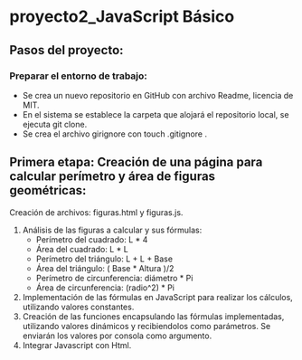 # proyecto2_JavaScript Básico

## Pasos del proyecto:

### Preparar el entorno de trabajo:
+ Se crea un nuevo repositorio en GitHub con archivo Readme, licencia de MIT.  
+ En el sistema se establece la carpeta que alojará el repositorio local, se ejecuta git clone.
+ Se crea el archivo girignore con touch .gitignore .

## Primera etapa: Creación de una página para calcular perímetro y área de figuras geométricas:
Creación de archivos: figuras.html y figuras.js.

1. Análisis de las figuras a calcular y sus fórmulas:
    + Perímetro del cuadrado: L * 4
    + Área del cuadrado: L * L
    + Perímetro del triángulo: L + L + Base
    + Área del triángulo: ( Base * Altura )/2
    + Perímetro de circunferencia: diámetro * Pi
    + Área de circunferencia: (radio^2) * Pi
2. Implementación de las fórmulas en JavaScript para realizar los cálculos, utilizando valores constantes.
3. Creación de las funciones encapsulando las fórmulas implementadas, utilizando valores dinámicos y recibiendolos como parámetros. 
Se enviarán los valores por consola como argumento.
4. Integrar Javascript con Html.